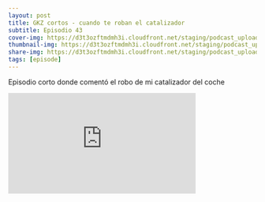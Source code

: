 ```yaml
---
layout: post
title: GKZ cortos - cuando te roban el catalizador
subtitle: Episodio 43
cover-img: https://d3t3ozftmdmh3i.cloudfront.net/staging/podcast_uploaded_episode/14743809/14743809-1691156864982-b0ac84337e493.jpg
thumbnail-img: https://d3t3ozftmdmh3i.cloudfront.net/staging/podcast_uploaded_episode/14743809/14743809-1691156864982-b0ac84337e493.jpg
share-img: https://d3t3ozftmdmh3i.cloudfront.net/staging/podcast_uploaded_episode/14743809/14743809-1691156864982-b0ac84337e493.jpg
tags: [episode]
---
```


Episodio corto donde comentó el robo de mi catalizador del coche
<iframe src='https://podcasters.spotify.com/pod/show/geekingzone/embed/episodes/GKZ-cortos---cuando-te-roban-el-catalizador-e24mlmj' height='204px' width='380px' frameborder='0' scrolling='no'></iframe>